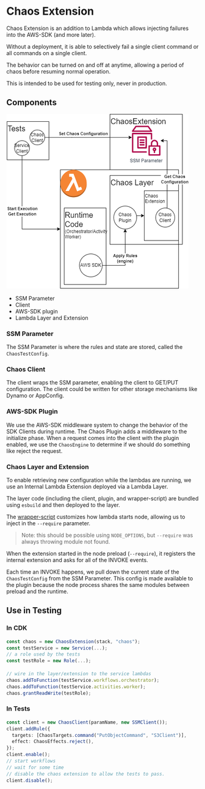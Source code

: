 # Chaos Extension

Chaos Extension is an addition to Lambda which allows injecting failures into the AWS-SDK (and more later).

Without a deployment, it is able to selectively fail a single client command or all commands on a single client.

The behavior can be turned on and off at anytime, allowing a period of chaos before resuming normal operation.

This is intended to be used for testing only, never in production.

## Components

![Alt text](ChaosEngine.drawio.png)

- SSM Parameter
- Client
- AWS-SDK plugin
- Lambda Layer and Extension

### SSM Parameter

The SSM Parameter is where the rules and state are stored, called the `ChaosTestConfig`.

### Chaos Client

The client wraps the SSM parameter, enabling the client to GET/PUT configuration. The client could be written for other storage mechanisms like Dynamo or AppConfig.

### AWS-SDK Plugin

We use the AWS-SDK middleware system to change the behavior of the SDK Clients during runtime. The Chaos Plugin adds a middleware to the initialize phase. When a request comes into the client with the plugin enabled, we use the `ChaosEngine` to determine if we should do something like reject the request.

### Chaos Layer and Extension

To enable retrieving new configuration while the lambdas are running, we use an Internal Lambda Extension deployed via a Lambda Layer.

The layer code (including the client, plugin, and wrapper-script) are bundled using `esbuild` and then deployed to the layer.

The [wrapper-script](https://docs.aws.amazon.com/lambda/latest/dg/runtimes-modify.html#runtime-wrapper) customizes how lambda starts node, allowing us to
inject in the `--require` parameter.

> Note: this should be possible using `NODE_OPTIONS`, but `--require` was always throwing module not found.

When the extension started in the node preload (`--require`), it registers the internal extension and asks for all of the INVOKE events.

Each time an INVOKE happens, we pull down the current state of the `ChaosTestConfig` from the SSM Parameter. This config is made available to the plugin
because the node process shares the same modules between preload and the runtime.

## Use in Testing

### In CDK

```ts
const chaos = new ChaosExtension(stack, "chaos");
const testService = new Service(...);
// a role used by the tests
const testRole = new Role(...);

// wire in the layer/extension to the service lambdas
chaos.addToFunction(testService.workflows.orchestrator);
chaos.addToFunction(testService.activities.worker);
chaos.grantReadWrite(testRole);
```

### In Tests

```ts
const client = new ChaosClient(paramName, new SSMClient());
client.addRule({
  targets: [ChaosTargets.command("PutObjectCommand", "S3Client")],
  effect: ChaosEffects.reject(),
});
client.enable();
// start workflows
// wait for some time
// disable the chaos extension to allow the tests to pass.
client.disable();
```
